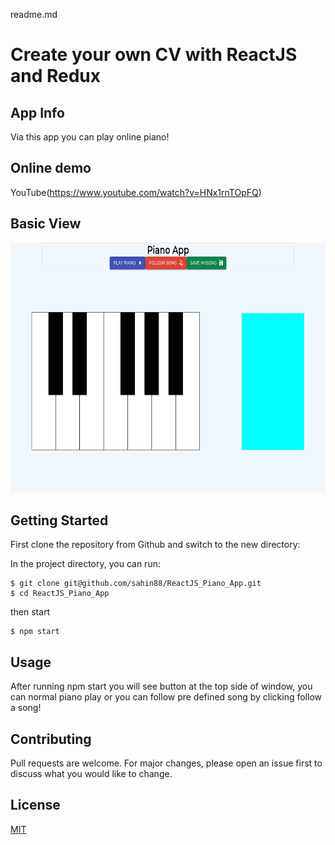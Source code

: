 readme.md

# Create your own CV with ReactJS and Redux

## App Info

Via this app you can play online piano!

## Online demo

YouTube(https://www.youtube.com/watch?v=HNx1rnTOpFQ)

## Basic View

<img with='400px' height='400px' src="https://github.com/sahin88/ReactJS_Piano_App/blob/main/react_piano.png"/>

## Getting Started

First clone the repository from Github and switch to the new directory:

In the project directory, you can run:

```
$ git clone git@github.com/sahin88/ReactJS_Piano_App.git
$ cd ReactJS_Piano_App

```

then start

```
$ npm start

```

## Usage

After running npm start you will see button at the top side of window, you can normal piano play or you can follow pre defined song by clicking follow a song!

## Contributing

Pull requests are welcome. For major changes, please open an issue first to discuss what you would like to change.

## License

[MIT](https://choosealicense.com/licenses/mit/)
